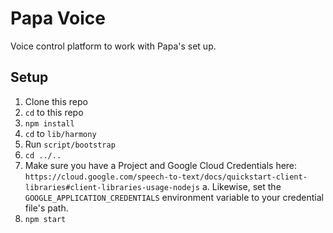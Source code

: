 # Papa Voice

Voice control platform to work with Papa's set up.

## Setup
1. Clone this repo
2. `cd` to this repo
3. `npm install`
4. `cd` to `lib/harmony`
5. Run `script/bootstrap`
6. `cd ../..`
7. Make sure you have a Project and Google Cloud Credentials here: `https://cloud.google.com/speech-to-text/docs/quickstart-client-libraries#client-libraries-usage-nodejs`
    a. Likewise, set the `GOOGLE_APPLICATION_CREDENTIALS` environment variable to your credential file's path.
8. `npm start`